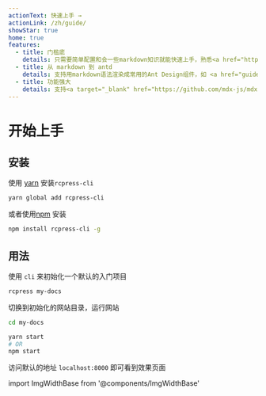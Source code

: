 ```yaml
---
actionText: 快速上手 →
actionLink: /zh/guide/
showStar: true
home: true
features:
  - title: 门槛底
    details: 只需要简单配置和会一些markdown知识就能快速上手，熟悉<a href="https://rcpress.vuejs.org/">Vuepress</a>的用户使用起来更是得心应手
  - title: 从 markdown 到 antd
    details: 支持用markdown语法渲染成常用的Ant Design组件，如 <a href="guide/markdown#%E6%8F%90%E7%A4%BA%E6%A1%86%EF%BC%88alert%EF%BC%89">Alert</a>
  - title: 功能强大
    details: 支持<a target="_blank" href="https://github.com/mdx-js/mdx">mdx</a>，支持<a href="guide/theme#custom-layout">自定义布局</a>(例如自定义网站头部，底部， 首页等)
---
```


# 开始上手

## 安装

使用 [yarn](https://yarnpkg.com) 安装`rcpress-cli`

```bash
yarn global add rcpress-cli
```

或者使用[npm](https://docs.npmjs.com/cli/install.html) 安装

```bash
npm install rcpress-cli -g
```

## 用法

使用 `cli` 来初始化一个默认的入门项目

```bash
rcpress my-docs
```

切换到初始化的网站目录，运行网站

```bash
cd my-docs

yarn start
# OR
npm start
```

访问默认的地址 `localhost:8000` 即可看到效果页面

import ImgWidthBase from '@components/ImgWidthBase'

<p align="center">
<ImgWidthBase url="screenshot.png" width={700}/>
</p>
